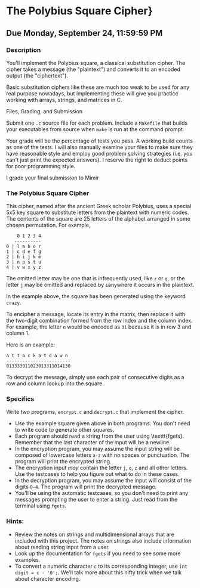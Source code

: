 # The Polybius Square Cipher}

## Due Monday, September 24, 11:59:59 PM

### Description
You'll implement the Polybius square, a classical substitution cipher. The cipher takes a message (the "plaintext") and converts it to an encoded output (the "ciphertext").

Basic substitution ciphers like these are much too weak to be used for any real purpose nowadays, but implementing these will give you practice working with arrays, strings, and matrices in C.

Files, Grading, and Submission

Submit one `.c` source file for each problem. Include a `Makefile` that builds your executables from source when `make` is run at the command prompt. 

Your grade will be the percentage of tests you pass. A working build counts as one of the tests. I will also manually examine your files to make sure they have
reasonable style and employ good problem solving strategies  (i.e. you can't just print the expected answers). I reserve the right to deduct points for poor
programming style.

I grade your final submission to Mimir

### The Polybius Square Cipher
This cipher, named after the ancient Greek scholar Polybius, uses a special 5x5 key square to substitute letters from the plaintext with numeric codes. The contents of the square are 25 letters of the alphabet arranged in some chosen permutation. For example, 
```
    0 1 2 3 4
   ----------
0 | l a b o r
1 | c d e f g
2 | h i j k m
3 | n p s t u
4 | v w x y z
```
The omitted letter may be one that is infrequently used, like `z` or `q`, or the letter `j` may be omitted and replaced by `i`anywhere it occurs in the plaintext.

In the example above, the square has been generated using the keyword `crazy`.

To encipher a message, locate its entry in the matrix, then replace it with the two-digit combination formed from the row index and the column index. For example, the letter `n` would be encoded as `31` because it is in row 3 and column 1.

Here is an example:
```
a t t a c k a t d a w n
------------------------
013333011023013311014130
```
To decrypt the message, simply use each pair of consecutive digits as a row and column lookup into the square.

### Specifics

Write two programs, `encrypt.c` and `decrypt.c` that implement the cipher.

* Use the example square given above in both programs. You don't need to write code to generate other squares.
* Each program should read a string from the user using \texttt{fgets}. Remember that the last character of the input will be a newline.
* In the encryption program, you may assume the input string will be composed of lowercase letters `a-z` with no spaces or
  punctuation. The program will print the encrypted string.
* The encryption input *may* contain the letter `j`, `q`, `z` and all other letters.  Use the testcases to help you figure out what to do in these cases.
* In the decryption program, you may assume the input will consist of the digits `0-4`. The program will print the decrypted message.
* You'll be using the automatic testcases, so you don't need to print any messages prompting the user to enter a string. Just read from the terminal using `fgets`.

### Hints:

* Review the notes on strings and multidimensional arrays that are
  included with this project.  The notes on strings also include
  information about reading string input from a user.
* Look up the documentation for `fgets` if you need to see some more examples.
* To convert a numeric character `c` to its corresponding integer, use `int digit = c - '0';`.  We'll talk more about this nifty trick when we talk about character encoding.
